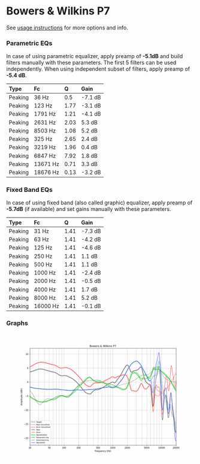 # Bowers & Wilkins P7
See [usage instructions](https://github.com/jaakkopasanen/AutoEq#usage) for more options and info.

### Parametric EQs
In case of using parametric equalizer, apply preamp of **-5.1dB** and build filters manually
with these parameters. The first 5 filters can be used independently.
When using independent subset of filters, apply preamp of **-5.4 dB**.

| Type    | Fc       |    Q | Gain    |
|:--------|:---------|:-----|:--------|
| Peaking | 36 Hz    | 0.5  | -7.1 dB |
| Peaking | 123 Hz   | 1.77 | -3.1 dB |
| Peaking | 1791 Hz  | 1.21 | -4.1 dB |
| Peaking | 2631 Hz  | 2.03 | 5.3 dB  |
| Peaking | 8503 Hz  | 1.08 | 5.2 dB  |
| Peaking | 325 Hz   | 2.65 | 2.4 dB  |
| Peaking | 3219 Hz  | 1.96 | 0.4 dB  |
| Peaking | 6847 Hz  | 7.92 | 1.8 dB  |
| Peaking | 13671 Hz | 0.71 | 3.3 dB  |
| Peaking | 18676 Hz | 0.13 | -3.2 dB |

### Fixed Band EQs
In case of using fixed band (also called graphic) equalizer, apply preamp of **-5.7dB**
(if available) and set gains manually with these parameters.

| Type    | Fc       |    Q | Gain    |
|:--------|:---------|:-----|:--------|
| Peaking | 31 Hz    | 1.41 | -7.3 dB |
| Peaking | 63 Hz    | 1.41 | -4.2 dB |
| Peaking | 125 Hz   | 1.41 | -4.6 dB |
| Peaking | 250 Hz   | 1.41 | 1.1 dB  |
| Peaking | 500 Hz   | 1.41 | 1.1 dB  |
| Peaking | 1000 Hz  | 1.41 | -2.4 dB |
| Peaking | 2000 Hz  | 1.41 | -0.5 dB |
| Peaking | 4000 Hz  | 1.41 | 1.7 dB  |
| Peaking | 8000 Hz  | 1.41 | 5.2 dB  |
| Peaking | 16000 Hz | 1.41 | -0.1 dB |

### Graphs
![](./Bowers%20&%20Wilkins%20P7.png)